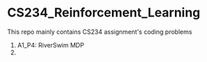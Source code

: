 # CS234_Reinforcement_Learning
This repo mainly contains CS234 assignment's coding problems
1. A1_P4: RiverSwim MDP
2. 
